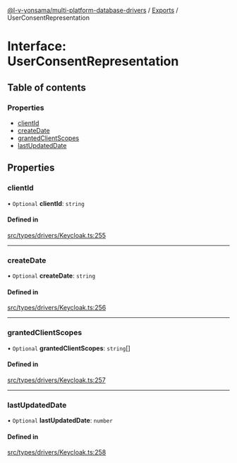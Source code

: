 [@l-v-yonsama/multi-platform-database-drivers](../README.md) / [Exports](../modules.md) / UserConsentRepresentation

# Interface: UserConsentRepresentation

## Table of contents

### Properties

- [clientId](UserConsentRepresentation.md#clientid)
- [createDate](UserConsentRepresentation.md#createdate)
- [grantedClientScopes](UserConsentRepresentation.md#grantedclientscopes)
- [lastUpdatedDate](UserConsentRepresentation.md#lastupdateddate)

## Properties

### clientId

• `Optional` **clientId**: `string`

#### Defined in

[src/types/drivers/Keycloak.ts:255](https://github.com/l-v-yonsama/db-drivers/blob/c4a4b07bfa6cd2e1b70dcd15bfbdef9b8c62482a/src/types/drivers/Keycloak.ts#L255)

___

### createDate

• `Optional` **createDate**: `string`

#### Defined in

[src/types/drivers/Keycloak.ts:256](https://github.com/l-v-yonsama/db-drivers/blob/c4a4b07bfa6cd2e1b70dcd15bfbdef9b8c62482a/src/types/drivers/Keycloak.ts#L256)

___

### grantedClientScopes

• `Optional` **grantedClientScopes**: `string`[]

#### Defined in

[src/types/drivers/Keycloak.ts:257](https://github.com/l-v-yonsama/db-drivers/blob/c4a4b07bfa6cd2e1b70dcd15bfbdef9b8c62482a/src/types/drivers/Keycloak.ts#L257)

___

### lastUpdatedDate

• `Optional` **lastUpdatedDate**: `number`

#### Defined in

[src/types/drivers/Keycloak.ts:258](https://github.com/l-v-yonsama/db-drivers/blob/c4a4b07bfa6cd2e1b70dcd15bfbdef9b8c62482a/src/types/drivers/Keycloak.ts#L258)
